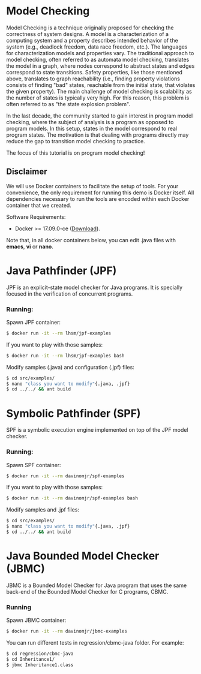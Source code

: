 # Model Checking

Model Checking is a technique originally proposed for checking the correctness of system designs. A model is a characterization of a computing system and a property describes intended behavior of the system (e.g., deadlock freedom, data race freedom, etc.).  The languages for characterization models and properties vary. The traditional approach to model checking, often referred to as automata model checking, translates the model in a graph, where nodes correspond to abstract states and edges correspond to state transitions. Safety properties, like those mentioned above, translates to graph reachability (i.e., finding property violations consists of finding "bad" states, reachable from the initial state, that violates the given property). The main challenge of model checking is scalability as the number of states is typically very high.  For this reason, this problem is often referred to as "the state explosion problem".

In the last decade, the community started to gain interest in program model checking, where the subject of analysis is a program as opposed to program models. In this setup, states in the model correspond to real program states. The motivation is that dealing with programs directly may reduce the gap to transition model checking to practice. 

The focus of this tutorial is on program model checking!

## Disclaimer

We will use Docker containers to facilitate the setup of tools.  For your convenience, the only requirement for running this demo is Docker itself. All dependencies necessary to run the tools are encoded within each Docker container that we created.

Software Requirements:
- Docker >= 17.09.0-ce ([Download](https://store.docker.com/search?offering=enterprise&type=edition)).

Note that, in all docker containers below, you can edit .java files with **emacs**, **vi** or **nano**.

# Java Pathfinder (JPF)

JPF is an explicit-state model checker for Java programs.  It is specially focused in the verification of concurrent programs.

### Running:

Spawn JPF container:
```bash
$ docker run -it --rm lhsm/jpf-examples
```

If you want to play with those samples:
```bash
$ docker run -it --rm lhsm/jpf-examples bash
```

Modify samples (.java) and configuration (.jpf) files:
```bash
$ cd src/examples/
$ nano "class you want to modify"{.java, .jpf}
$ cd ../../ && ant build
```
# Symbolic Pathfinder (SPF)

SPF is a symbolic execution engine implemented on top of the JPF model checker.

### Running:

Spawn SPF container:
```bash
$ docker run -it --rm davinomjr/spf-examples
```

If you want to play with those samples:
```bash
$ docker run -it --rm davinomjr/spf-examples bash
```

Modify samples and .jpf files:
```bash
$ cd src/examples/
$ nano "class you want to modify"{.java, .jpf}
$ cd ../../ && ant build
```

# Java Bounded Model Checker (JBMC)

JBMC is a Bounded Model Checker for Java program that uses the same back-end of the Bounded Model Checker for C programs, CBMC.

### Running

Spawn JBMC container:
```bash
$ docker run -it --rm davinomjr/jbmc-examples
```

You can run different tests in regression/cbmc-java folder. For example:
```bash
$ cd regression/cbmc-java
$ cd Inheritance1/
$ jbmc Inheritance1.class
```
